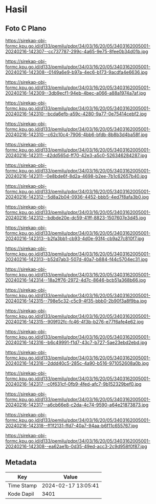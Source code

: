 # Hasil

## Foto C Plano

https://sirekap-obj-formc.kpu.go.id/d133/pemilu/pdpr/34/03/16/20/05/3403162005001-20240216-142307--cc737787-299c-4a65-9e75-8fee0b34d01b.jpg

https://sirekap-obj-formc.kpu.go.id/d133/pemilu/pdpr/34/03/16/20/05/3403162005001-20240216-142308--0149a6e9-b97a-4ec6-b173-9acdfa4e6636.jpg

https://sirekap-obj-formc.kpu.go.id/d133/pemilu/pdpr/34/03/16/20/05/3403162005001-20240216-142309--3db9ecf1-94eb-4bec-a066-a88a1974a7af.jpg

https://sirekap-obj-formc.kpu.go.id/d133/pemilu/pdpr/34/03/16/20/05/3403162005001-20240216-142310--bcda6efb-a59c-4280-9a77-0e75414cebf2.jpg

https://sirekap-obj-formc.kpu.go.id/d133/pemilu/pdpr/34/03/16/20/05/3403162005001-20240216-142310--c62c10c4-7906-4bb6-bfdb-8b8b3d4ba58f.jpg

https://sirekap-obj-formc.kpu.go.id/d133/pemilu/pdpr/34/03/16/20/05/3403162005001-20240216-142311--42dd565d-ff70-42e3-a5c0-526346284287.jpg

https://sirekap-obj-formc.kpu.go.id/d133/pemilu/pdpr/34/03/16/20/05/3403162005001-20240216-142311--0e8bde6f-8d2a-4698-b2ee-7b1c62657b40.jpg

https://sirekap-obj-formc.kpu.go.id/d133/pemilu/pdpr/34/03/16/20/05/3403162005001-20240216-142312--5d8a2b04-0936-4452-bbb5-4ed7f8afa3b0.jpg

https://sirekap-obj-formc.kpu.go.id/d133/pemilu/pdpr/34/03/16/20/05/3403162005001-20240216-142312--bdbde20e-dc59-41ff-8823-1507607e3d45.jpg

https://sirekap-obj-formc.kpu.go.id/d133/pemilu/pdpr/34/03/16/20/05/3403162005001-20240216-142313--b2fa3bb1-cb93-4d0e-93f4-cb9a27c810f7.jpg

https://sirekap-obj-formc.kpu.go.id/d133/pemilu/pdpr/34/03/16/20/05/3403162005001-20240216-142313--b52d7ab3-507d-40a7-b884-f44c5704ec31.jpg

https://sirekap-obj-formc.kpu.go.id/d133/pemilu/pdpr/34/03/16/20/05/3403162005001-20240216-142314--18a2ff76-2972-4d7c-8646-bcb51a368b66.jpg

https://sirekap-obj-formc.kpu.go.id/d133/pemilu/pdpr/34/03/16/20/05/3403162005001-20240216-142315--798e5c32-c5c9-4f35-bbb0-2b90f3a8f9ba.jpg

https://sirekap-obj-formc.kpu.go.id/d133/pemilu/pdpr/34/03/16/20/05/3403162005001-20240216-142315--909f02fc-fc46-4f3b-b276-e77f6afe4e62.jpg

https://sirekap-obj-formc.kpu.go.id/d133/pemilu/pdpr/34/03/16/20/05/3403162005001-20240216-142316--b6c49991-f1d7-43c7-b727-5ae23ebd2ebd.jpg

https://sirekap-obj-formc.kpu.go.id/d133/pemilu/pdpr/34/03/16/20/05/3403162005001-20240216-142316--2ddd40c5-285c-4a90-b516-971052608a0b.jpg

https://sirekap-obj-formc.kpu.go.id/d133/pemilu/pdpr/34/03/16/20/05/3403162005001-20240216-142317--c0f631cf-0fb9-4fed-afc7-9b152329bef0.jpg

https://sirekap-obj-formc.kpu.go.id/d133/pemilu/pdpr/34/03/16/20/05/3403162005001-20240216-142317--a6cb66e8-c2da-4c74-9590-a64e21873873.jpg

https://sirekap-obj-formc.kpu.go.id/d133/pemilu/pdpr/34/03/16/20/05/3403162005001-20240216-142318--ff1f2131-ffd7-40a7-94aa-b6f11c655767.jpg

https://sirekap-obj-formc.kpu.go.id/d133/pemilu/pdpr/34/03/16/20/05/3403162005001-20240216-142308--ea62ae1b-0d35-49ed-acc3-2c9d958f0f87.jpg


## Metadata

| Key        | Value               |
| ---------- | ------------------- |
| Time Stamp | 2024-02-17 13:05:41 |
| Kode Dapil | 3401                |



